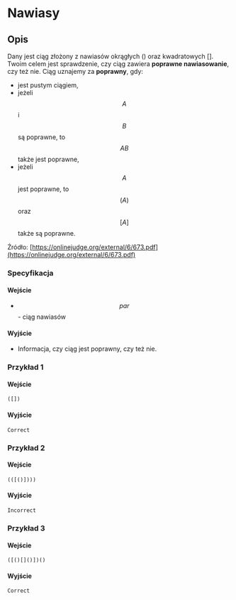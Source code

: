 # Nawiasy

## Opis

Dany jest ciąg złożony z nawiasów okrągłych () oraz kwadratowych []. Twoim celem jest sprawdzenie, czy ciąg zawiera **poprawne nawiasowanie**, czy też nie. Ciąg uznajemy za **poprawny**, gdy:

* jest pustym ciągiem,
* jeżeli $$A$$ i $$B$$ są poprawne, to $$AB$$ także jest poprawne,
* jeżeli $$A$$ jest poprawne, to $$(A)$$ oraz $$[A]$$ także są poprawne.

Źródło: [https://onlinejudge.org/external/6/673.pdf](https://onlinejudge.org/external/6/673.pdf)

### Specyfikacja

#### Wejście

* $$par$$ - ciąg nawiasów

#### Wyjście

* Informacja, czy ciąg jest poprawny, czy też nie.

### Przykład 1

#### Wejście

```
([])
```

#### Wyjście

```
Correct
```

### Przykład 2

#### Wejście

```
(([()])))
```

#### Wyjście

```
Incorrect
```

### Przykład 3

#### Wejście

```
([()[]()])()
```

#### Wyjście

```
Correct
```